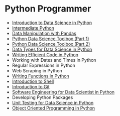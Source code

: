 # Python Programmer

- [Introduction to Data Science in Python](./introduction_to_data_science_in_python/)
- [Intermediate Python](./intermediate_python/)
- [Data Manipulation with Pandas](./data_manipulation_with_pandas/)
- [Python Data Science Toolbox (Part 1)](./python_data_science_toolbox_pt1/)
- [Python Data Science Toolbox (Part 2)](./python_data_science_toolbox_pt2/)
- [Data Types for Data Science in Python](./data_types_for_data_science_in_python/)
- [Writing Efficient Code in Python](./writing_eficient_python_code/)
- Working with Dates and Times in Python
- Regular Expressions in Python
- Web Scraping in Python
- [Writing Functions in Python](./writing_functions_in_python/)
- [Introduction to Shell](./introduction_to_shell/)
- [Introduction to Git](./introduction_to_git/)
- [Software Engineering for Data Scientist in Python](./software_engineering_for_data_scientist_in_python/)
- Developing Python Packages
- [Unit Testing for Data Science in Python](./unit_testing_for_data_science_in_python/)
- [Object Oriented Programming in Python](./object_oriented_programming_in_python/)